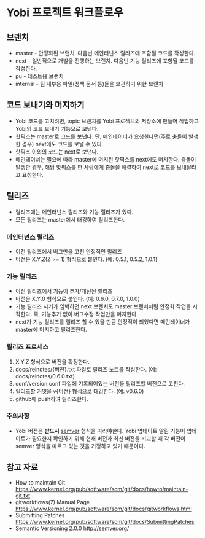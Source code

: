 # Yobi 프로젝트 워크플로우

## 브랜치

* master - 안정화된 브랜치. 다음번 메인터넌스 릴리즈에 포함될 코드를 작성한다.
* next - 일반적으로 개발을 진행하는 브랜치. 다음번 기능 릴리즈에 포함될 코드를
  작성한다.
* pu - 테스트용 브랜치
* internal - 팀 내부용 파일(정책 문서 등)들을 보관하기 위한 브랜치

## 코드 보내기와 머지하기

* Yobi 코드를 고치려면, topic 브랜치를 Yobi 프로젝트의 저장소에 만들어 작업하고
  Yobi의 코드 보내기 기능으로 보낸다.
* 핫픽스는 master로 코드를 보낸다. 단, 메인테이너가 요청한다면(주로 충돌이
  발생한 경우) next에도 코드를 보낼 수 있다.
* 핫픽스 이외의 코드는 next로 보낸다.
* 메인테이너는 필요에 따라 master에 머지된 핫픽스를 next에도 머지한다. 충돌이
  발생한 경우, 해당 핫픽스를 한 사람에게 충돌을 해결하여 next로 코드를
  보내달라고 요청한다.

## 릴리즈

* 릴리즈에는 메인터넌스 릴리즈와 기능 릴리즈가 있다.
* 모든 릴리즈는 master에서 태깅하여 릴리즈한다.

### 메인터넌스 릴리즈

* 이전 릴리즈에서 버그만을 고친 안정적인 릴리즈
* 버전은 X.Y.Z(Z >= 1) 형식으로 붙인다. (예: 0.5.1, 0.5.2, 1.0.1)

### 기능 릴리즈

* 이전 릴리즈에서 기능이 추가/개선된 릴리즈
* 버전은 X.Y.0 형식으로 붙인다. (예: 0.6.0, 0.7.0, 1.0.0)
* 기능 릴리즈 시기가 임박하면 next 브랜치도 master 브랜치처럼 안정화 작업을
  시작한다. 즉, 기능추가 없이 버그수정 작업만을 머지한다.
* next가 기능 릴리즈를 릴리즈 할 수 있을 만큼 안정적이 되었다면 메인테이너가
  master에 머지하고 릴리즈한다.

### 릴리즈 프로세스

1. X.Y.Z 형식으로 버전을 확정한다.
2. docs/relnotes/{버전}.txt 파일로 릴리즈 노트를 작성한다. (예:
   docs/relnotes/0.6.0.txt)
3. conf/version.conf 파일에 기록되어있는 버전을 릴리즈할 버전으로 고친다.
4. 릴리즈할 커밋을 v{버전} 형식으로 태깅한다. (예: v0.6.0)
5. github에 push하여 릴리즈한다.

### 주의사항

* Yobi 버전은 **반드시** [semver][] 형식을 따라야한다. Yobi 업데이트 알림
  기능이 업데이트가 필요한지 확인하기 위해 현재 버전과 최신 버전을 비교할
  때 각 버전이 semver 형식을 따르고 있는 것을 가정하고 있기 때문이다.

[semver]: http://semver.org/

## 참고 자료

* How to maintain Git
  https://www.kernel.org/pub/software/scm/git/docs/howto/maintain-git.txt
* gitworkflows(7) Manual Page
  https://www.kernel.org/pub/software/scm/git/docs/gitworkflows.html
* Submitting Patches
  https://www.kernel.org/pub/software/scm/git/docs/SubmittingPatches
* Semantic Versioning 2.0.0
  http://semver.org/
